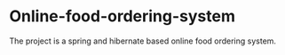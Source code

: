 # Online-food-ordering-system
The project is a spring and hibernate based online food ordering system.
